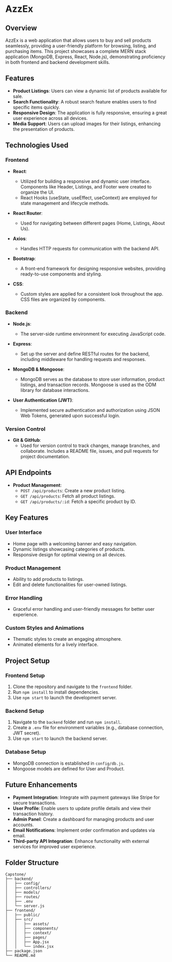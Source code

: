 # AzzEx

## Overview

AzzEx is a web application that allows users to buy and sell products seamlessly, providing a user-friendly platform for browsing, listing, and purchasing items. This project showcases a complete MERN stack application (MongoDB, Express, React, Node.js), demonstrating proficiency in both frontend and backend development skills.

## Features

- **Product Listings**: Users can view a dynamic list of products available for sale.
- **Search Functionality**: A robust search feature enables users to find specific items quickly.
- **Responsive Design**: The application is fully responsive, ensuring a great user experience across all devices.
- **Media Support**: Users can upload images for their listings, enhancing the presentation of products.

## Technologies Used

### Frontend

- **React**: 
  - Utilized for building a responsive and dynamic user interface. Components like Header, Listings, and Footer were created to organize the UI. 
  - React Hooks (useState, useEffect, useContext) are employed for state management and lifecycle methods.

- **React Router**: 
  - Used for navigating between different pages (Home, Listings, About Us).

- **Axios**: 
  - Handles HTTP requests for communication with the backend API.

- **Bootstrap**: 
  - A front-end framework for designing responsive websites, providing ready-to-use components and styling.

- **CSS**: 
  - Custom styles are applied for a consistent look throughout the app. CSS files are organized by components.

### Backend

- **Node.js**: 
  - The server-side runtime environment for executing JavaScript code.

- **Express**: 
  - Set up the server and define RESTful routes for the backend, including middleware for handling requests and responses.

- **MongoDB & Mongoose**: 
  - MongoDB serves as the database to store user information, product listings, and transaction records. Mongoose is used as the ODM library for database interactions.

- **User Authentication (JWT)**: 
  - Implemented secure authentication and authorization using JSON Web Tokens, generated upon successful login.

### Version Control

- **Git & GitHub**: 
  - Used for version control to track changes, manage branches, and collaborate. Includes a README file, issues, and pull requests for project documentation.

## API Endpoints

 

- **Product Management**:
  - `POST /api/products`: Create a new product listing.
  - `GET /api/products`: Fetch all product listings.
  - `GET /api/products/:id`: Fetch a specific product by ID.

## Key Features

### User Interface

- Home page with a welcoming banner and easy navigation.
- Dynamic listings showcasing categories of products.
- Responsive design for optimal viewing on all devices.

 

### Product Management

- Ability to add products to listings.
- Edit and delete functionalities for user-owned listings.

### Error Handling

- Graceful error handling and user-friendly messages for better user experience.

### Custom Styles and Animations

- Thematic styles to create an engaging atmosphere.
- Animated elements for a lively interface.

## Project Setup

### Frontend Setup

1. Clone the repository and navigate to the `frontend` folder.
2. Run `npm install` to install dependencies.
3. Use `npm start` to launch the development server.

### Backend Setup

1. Navigate to the `backend` folder and run `npm install`.
2. Create a `.env` file for environment variables (e.g., database connection, JWT secret).
3. Use `npm start` to launch the backend server.

### Database Setup

- MongoDB connection is established in `config/db.js`.
- Mongoose models are defined for User and Product.

## Future Enhancements

- **Payment Integration**: Integrate with payment gateways like Stripe for secure transactions.
- **User Profile**: Enable users to update profile details and view their transaction history.
- **Admin Panel**: Create a dashboard for managing products and user accounts.
- **Email Notifications**: Implement order confirmation and updates via email.
- **Third-party API Integration**: Enhance functionality with external services for improved user experience.

## Folder Structure

```plaintext
Capstone/
├── backend/
│   ├── config/
│   ├── controllers/
│   ├── models/
│   ├── routes/
│   ├── .env
│   └── server.js
├── frontend/
│   ├── public/
│   ├── src/
│   │   ├── assets/
│   │   ├── components/
│   │   ├── context/
│   │   ├── pages/
│   │   ├── App.jsx
│   │   └── index.jsx
├── package.json
└── README.md



